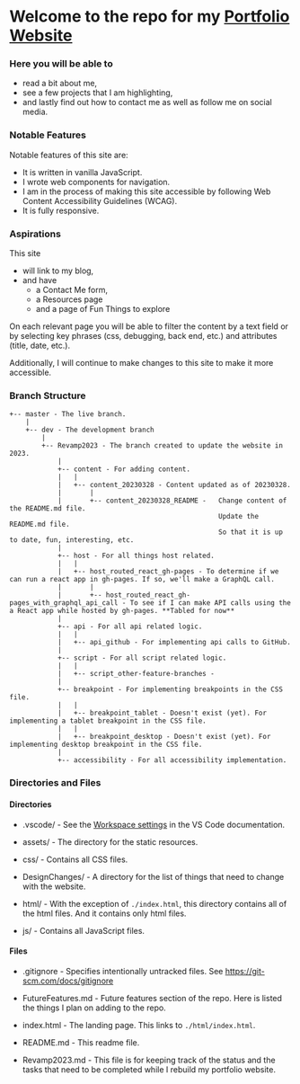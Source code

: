 # Welcome to the repo for my [Portfolio Website](https://jamiebort.com/)

### Here you will be able to

- read a bit about me,
- see a few projects that I am highlighting,
- and lastly find out how to contact me as well as follow me on social media.

### Notable Features

Notable features of this site are:

- It is written in vanilla JavaScript.
- I wrote web components for navigation.
- I am in the process of making this site accessible by following Web Content Accessibility Guidelines (WCAG).
- It is fully responsive.

### Aspirations

This site

- will link to my blog,
- and have
  - a Contact Me form,
  - a Resources page
  - and a page of Fun Things to explore

On each relevant page you will be able to filter the content by a text field or by selecting key phrases (css, debugging, back end, etc.) and attributes (title, date, etc.).

Additionally, I will continue to make changes to this site to make it more accessible.

### Branch Structure

```
+-- master - The live branch.
	|
	+-- dev - The development branch
		|
		+-- Revamp2023 - The branch created to update the website in 2023.
			|
			+-- content - For adding content.
			|	|
			|	+-- content_20230328 - Content updated as of 20230328.
			|		|
			|		+-- content_20230328_README - 	Change content of the README.md file.
													Update the README.md file.
													So that it is up to date, fun, interesting, etc.
			|
			+-- host - For all things host related.
			|	|
			|	+-- host_routed_react_gh-pages - To determine if we can run a react app in gh-pages. If so, we'll make a GraphQL call.
			|		|
			|		+-- host_routed_react_gh-pages_with_graphql_api_call - To see if I can make API calls using the a React app while hosted by gh-pages. **Tabled for now**
			|
			+-- api - For all api related logic.
			|	|
			|	+-- api_github - For implementing api calls to GitHub.
			|
			+-- script - For all script related logic.
			|	|
			|	+-- script_other-feature-branches -
			|
			+-- breakpoint - For implementing breakpoints in the CSS file.
			|	|
			|	+-- breakpoint_tablet - Doesn't exist (yet). For implementing a tablet breakpoint in the CSS file.
			|	|
			|	+-- breakpoint_desktop - Doesn't exist (yet). For implementing desktop breakpoint in the CSS file.
			|
			+-- accessibility - For all accessibility implementation.
```

### Directories and Files

#### Directories

- .vscode/ - See the [Workspace settings](https://code.visualstudio.com/docs/getstarted/settings#:~:text=Note%3A%20A%20VS%20Code%20%22workspace,feature%20called%20Multi%2Droot%20workspaces) in the VS Code documentation.

- assets/ - The directory for the static resources.

- css/ - Contains all CSS files.

- DesignChanges/ - A directory for the list of things that need to change with the website.

- html/ - With the exception of `./index.html`, this directory contains all of the html files. And it contains only html files.

- js/ - Contains all JavaScript files.

#### Files

- .gitignore - Specifies intentionally untracked files. See https://git-scm.com/docs/gitignore

- FutureFeatures.md - Future features section of the repo. Here is listed the things I plan on adding to the repo.

- index.html - The landing page. This links to `./html/index.html`.

- README.md - This readme file.

- Revamp2023.md - This file is for keeping track of the status and the tasks that need to be completed while I rebuild my portfolio website.
